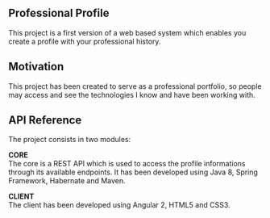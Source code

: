 ## Professional Profile

This project is a first version of a web based system which enables you create a profile with your professional history.

## Motivation

This project has been created to serve as a professional portfolio, so people may access and see the technologies I know and have been working with.

## API Reference

The project consists in two modules:

<strong>CORE</strong>
<br>
The core is a REST API which is used to access the profile informations through its available endpoints. It has been developed using Java 8, Spring Framework, Habernate and Maven.

<strong>CLIENT</strong>
<br>
The client has been developed using Angular 2, HTML5 and CSS3.

